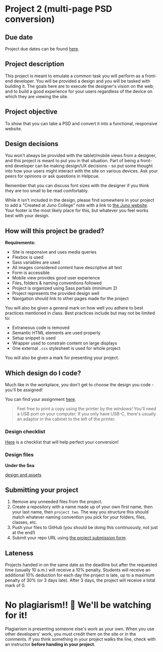# Project 2 (multi-page PSD conversion)

## Due date

Project due dates can be found [here](https://github.com/HackerYou/bootcamp-notes/blob/master/stuff-you-need-to-know/important-dates.md).

## Project description

This project is meant to emulate a common task you will perform as a front-end developer. You will be provided a design and you will be tasked with building it. The goals here are to execute the designer's vision on the web, and to build a good experience for your users regardless of the device on which they are viewing the site.

## Project objective

To show that you can take a PSD and convert it into a functional, responsive website.

## Design decisions

You won't always be provided with the tablet/mobile views from a designer, and this project is meant to put you in that situation. Part of being a front-end developer can be making design/UX decisions - so put some thought into how your users might interact with the site on various devices. Ask your peers for opinions or ask questions in Helpcue.

Remember that you can discuss font sizes with the designer if you think they are too small to be read comfortably.

While it isn't included in the design, please find somewhere in your project to add a "Created at Juno College" note with a link to [the Juno website](https://junocollege.com/). Your footer is the most likely place for this, but whatever you feel works best with your design.


## How will this project be graded?

**Requirements:**

-   Site is responsive and uses media queries
-   Flexbox is used
-   Sass variables are used
-   All images considered content have descriptive alt text
-   Form is accessible
-   Mobile view provides good user experience
-   Files, folders & naming conventions followed
-   Project is organized using Sass partials (minimum 2)
-   Project represents the provided design well
-   Navigation should link to other pages made for the project

You will also be given a general mark on how well you adhere to best practices mentioned in class. Best practices include but may not be limited to:

-   Extraneous code is removed
-   Semantic HTML elements are used properly
-   Setup snippet is used
-   Wrapper used to constrain content on large displays
-   One external `.css` stylesheet is used for whole project

You will also be given a mark for presenting your project.

<!-- You will also be given marks for your project presentation:

-   Student was loud enough for everyone to hear
-   Student was able to identify a technical win
-   Student was able to effectively identify a technical challenge
-   Student did not go over time -->

## Which design do I code?

Much like in the workplace, you don't get to choose the design you code - you'll be assigned!

You can find your assignment [here](https://docs.google.com/spreadsheets/d/1nNtc4s0M6aWJv1K_sNPYzFOXappNFq9LZYzwl4B9JQg/edit?usp=sharing).

> Feel free to print a copy using the printer by the windows! You'll need a USB port on your computer. If you only have USB-C, there's usually an adaptor in the cabinet to the left of the printer.

### Design checklist

[Here](https://docs.google.com/document/u/1/d/17GYf0CfvD8Mdt4fXXH_03Hc-L-y9V3xLSbO5AIfdK54/edit?usp=sharing) is a checklist that will help perfect your conversion!

### Design files


**Under the Sea**

[design and assets](https://hychalknotes.s3.amazonaws.com/UnderTheSea.zip)


## Submitting your project

1. Remove any unneeded files from the project.
2. Create a repository with a name made up of your own first name, then your last name, then `project two`. The way you structure this should match whatever naming convention you pick for your folders, files, classes, etc.
3. Push your files to GitHub (you should be doing this continuously, not just at the end!)
4. Submit your repo URL using [the project submission form](https://docs.google.com/forms/d/e/1FAIpQLSeRr63HMZPrJDomUPKwtmYRsTXWP8pCPFdGEyE2cFst-7BFUQ/viewform).

<!-- ## #design in Helpcue

Though design isn't the core focus of the bootcamp, having a well-designed and cohesive project will help provide a professional polish to your portfolio pieces.

Whether you need advice on colour schemes, fonts, layout or a wider professional opinion, manage your time so that you can take advantage of instructor and peer feedback on design during project work time. 🎨 -->

## Lateness

Projects handed in on the same date as the deadline but after the requested time (usually 10 a.m.) will receive a 10% penalty. Students will receive an additional 10% deduction for each day the project is late, up to a maximum penalty of 30% (or 3 days late). After 3 days, the project will receive a total mark of 0.

# No plagiarism!! 👀 We'll be watching for it!

Plagiairism is presenting someone else's work as your own. When you use other developers' work, you must credit them on the site or in the comments. If you think something in your project walks the line, check with an instructor **before handing in your project**.
